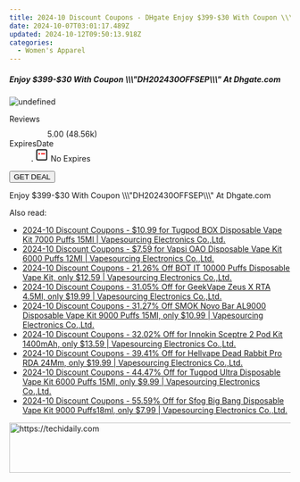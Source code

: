 ```yaml
---
title: 2024-10 Discount Coupons - DHgate Enjoy $399-$30 With Coupon \\\\\\\\\\\\\\\"DH202430OFFSEP\\\\\\\\\\\\\\\" At Dhgate.com
date: 2024-10-07T03:01:17.489Z
updated: 2024-10-12T09:50:13.918Z
categories:
  - Women's Apparel
---
```


<div class="max-w-4xl mx-auto grid grid-cols-1 lg:max-w-5xl lg:gap-x-20 lg:grid-cols-2">
  <div class="relative p-3 col-start-1 row-start-1 flex flex-col-reverse rounded-lg bg-gradient-to-t from-black/75 via-black/0 sm:bg-none sm:row-start-2 sm:p-0 lg:row-start-1">
    <h5 class="mt-1 text-lg font-semibold text-white sm:text-slate-900 md:text-2xl dark:sm:text-white">Enjoy $399-$30 With Coupon \\\&quot;DH202430OFFSEP\\\&quot; At Dhgate.com</h5>
  </div>
  
  <div class="col-start-1 col-end-3 row-start-1 grid gap-4 sm:mb-6 sm:grid-cols-4 lg:col-start-2 lg:row-span-6 lg:row-end-6 lg:mb-0 lg:gap-6">
      <img src="https://cdn3.impact.com//display-logo-via-campaign/12108.gif" onClick="javascript:window.open(decodeURIComponent('https%3A%2F%2Fdhgate.sjv.io%2Fc%2F5597632%2F2136724%2F12108'), '_blank');void(0);" alt="undefined" class="h-60 w-full rounded-lg object-cover sm:col-span-2 sm:h-52 lg:col-span-full" loading="lazy" />
    
  </div>
  <dl class="row-start-2 mt-4 flex items-center text-xs font-medium sm:row-start-3 sm:mt-1 md:mt-2.5 lg:row-start-2">
    <dt class="sr-only">Reviews</dt>
    <dd class="flex items-center text-indigo-600 dark:text-indigo-400">
      <svg width="24" height="24" fill="none" aria-hidden="true" class="mr-1 stroke-current dark:stroke-indigo-500">
        <path d="m12 5 2 5h5l-4 4 2.103 5L12 16l-5.103 3L9 14l-4-4h5l2-5Z" stroke-width="2" stroke-linecap="round" stroke-linejoin="round" />
      </svg>
      <span>5.00 <span class="font-normal text-slate-400">(48.56k)</span></span>
    </dd>
    <dt class="sr-only">ExpiresDate</dt>
    <dd class="flex items-center">
      <svg width="2" height="2" aria-hidden="true" fill="currentColor" class="mx-3 text-slate-300">
        <circle cx="1" cy="1" r="1" />
      </svg>
      <svg width="24" height="24" viewBox="0 0 24 24" fill="none" stroke="currentColor" stroke-width="2">
        <rect x="3" y="3" width="18" height="18" rx="2" fill="#fff" />
        <path d="M6 10L18 10" stroke="red" stroke-width="2" fill="none" />
        <path d="M10 6L10 18" stroke="#fff" stroke-width="2" fill="none" />
      </svg>
      No Expires    </dd>
  </dl>
  <div class="col-start-1 row-start-3 mt-4 self-center sm:col-start-2 sm:row-span-2 sm:row-start-2 sm:mt-0 lg:col-start-1 lg:row-start-3 lg:row-end-4 lg:mt-6">
    <button type="button" onClick="javascript:window.open(decodeURIComponent('https%3A%2F%2Fdhgate.sjv.io%2Fc%2F5597632%2F2136724%2F12108'), '_blank');void(0);" class="rounded-lg bg-red-600 px-3 py-2 text-sm font-medium leading-6 text-white">GET DEAL</button>
  </div>
  <p class="col-start-1 mt-4 text-sm leading-6 sm:col-span-2 lg:col-span-1 lg:row-start-4 lg:mt-6 dark:text-slate-400">
    Enjoy $399-$30 With Coupon \\\"DH202430OFFSEP\\\" At Dhgate.com  </p>
</div>

<span class="atpl-alsoreadstyle">Also read:</span>
<div><ul>
<li><a href="https://coupons.techidaily.com/coupon-1029983-share-90958-sale/"><u>2024-10 Discount Coupons - $10.99 for Tugpod BOX Disposable Vape Kit 7000 Puffs 15Ml | Vapesourcing Electronics Co.,Ltd.</u></a></li>
<li><a href="https://coupons.techidaily.com/coupon-1023392-share-90958-sale/"><u>2024-10 Discount Coupons - $7.59 for Vapsi OAO Disposable Vape Kit 6000 Puffs 12Ml | Vapesourcing Electronics Co.,Ltd.</u></a></li>
<li><a href="https://coupons.techidaily.com/coupon-1027021-share-90958-sale/"><u>2024-10 Discount Coupons - 21.26% Off BOT IT 10000 Puffs Disposable Vape Kit, only $12.59 | Vapesourcing Electronics Co.,Ltd.</u></a></li>
<li><a href="https://coupons.techidaily.com/coupon-658149-share-90958-sale/"><u>2024-10 Discount Coupons - 31.05% Off for GeekVape Zeus X RTA 4.5Ml, only $19.99 | Vapesourcing Electronics Co.,Ltd.</u></a></li>
<li><a href="https://coupons.techidaily.com/coupon-1041869-share-90958-sale/"><u>2024-10 Discount Coupons - 31.27% Off SMOK Novo Bar AL9000 Disposable Vape Kit 9000 Puffs 15Ml, only $10.99 | Vapesourcing Electronics Co.,Ltd.</u></a></li>
<li><a href="https://coupons.techidaily.com/coupon-979071-share-90958-sale/"><u>2024-10 Discount Coupons - 32.02% Off for Innokin Sceptre 2 Pod Kit 1400mAh, only $13.59 | Vapesourcing Electronics Co.,Ltd.</u></a></li>
<li><a href="https://coupons.techidaily.com/coupon-1040210-share-90958-sale/"><u>2024-10 Discount Coupons - 39.41% Off for Hellvape Dead Rabbit Pro RDA 24Mm, only $19.99 | Vapesourcing Electronics Co.,Ltd.</u></a></li>
<li><a href="https://coupons.techidaily.com/coupon-996519-share-90958-sale/"><u>2024-10 Discount Coupons - 44.47% Off for Tugpod Ultra Disposable Vape Kit 6000 Puffs 15Ml, only $9.99 | Vapesourcing Electronics Co.,Ltd.</u></a></li>
<li><a href="https://coupons.techidaily.com/coupon-981116-share-90958-sale/"><u>2024-10 Discount Coupons - 55.59% Off for Sfog Big Bang Disposable Vape Kit 9000 Puffs18ml, only $7.99 | Vapesourcing Electronics Co.,Ltd.</u></a></li>
</ul></div>

<ins class="adsbygoogle"
      style="display:block"
      data-ad-client="ca-pub-7571918770474297"
      data-ad-slot="8358498916"
      data-ad-format="auto"
      data-full-width-responsive="true"></ins>
    

<!-- affiliate ads begin -->
<a href="https://appsumo.8odi.net/c/5597632/2130874/7443" target="_top" id="2130874">
  <img src="//a.impactradius-go.com/display-ad/7443-2130874" border="0" alt="https://techidaily.com" width="728" height="90"/>
</a>
<img height="0" width="0" src="https://appsumo.8odi.net/i/5597632/2130874/7443" style="position:absolute;visibility:hidden;" border="0" />
<!-- affiliate ads end -->

